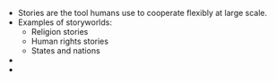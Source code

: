 - Stories are the tool humans use to cooperate flexibly at large scale.
- Examples of storyworlds:
	- Religion stories
	- Human rights stories
	- States and nations
-
-